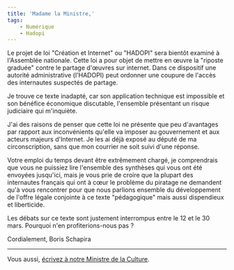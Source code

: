 ```yaml
---
title: 'Madame la Ministre,'
tags:
    - Numérique
    - Hadopi
---
```


Le projet de loi "Création et Internet" ou "HADOPI" sera bientôt examiné à
l'Assemblée nationale. Cette loi a pour objet de mettre en œuvre la "riposte
graduée" contre le partage d'œuvres sur internet. Dans ce dispositif une
autorité administrative (l'HADOPI) peut ordonner une coupure de l'accès des
internautes suspectés de partage.

Je trouve ce texte inadapté, car son application technique est impossible et son
bénéfice économique discutable, l'ensemble présentant un risque judiciaire qui
m'inquiète.

J'ai des raisons de penser que cette loi ne présente que peu d'avantages par
rapport aux inconvénients qu'elle va imposer au gouvernement et aux acteurs
majeurs d'Internet. Je les ai déjà exposé au député de ma circonscription, sans
que mon courrier ne soit suivi d'une réponse.

Votre emploi du temps devant être extrêmement chargé, je comprendrais que vous
ne puissiez lire l'ensemble des synthèses qui vous ont été envoyées jusqu'ici,
mais je vous prie de croire que la plupart des internautes français qui ont à
cœur le problème du piratage ne demandent qu'à vous rencontrer pour que nous
parlions ensemble du développement de l'offre légale conjointe à ce texte
"pédagogique" mais aussi dispendieux et liberticide.

Les débats sur ce texte sont justement interrompus entre le 12 et le 30 mars.
Pourquoi n'en profiterions-nous pas ?

Cordialement, Boris Schapira

---

Vous aussi,
[écrivez à notre Ministre de la Culture](http://www.culture.gouv.fr/).
